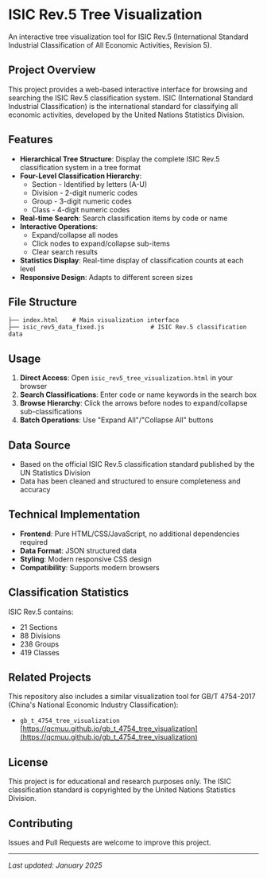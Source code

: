 # ISIC Rev.5 Tree Visualization

An interactive tree visualization tool for ISIC Rev.5 (International Standard Industrial Classification of All Economic Activities, Revision 5).

## Project Overview

This project provides a web-based interactive interface for browsing and searching the ISIC Rev.5 classification system. ISIC (International Standard Industrial Classification) is the international standard for classifying all economic activities, developed by the United Nations Statistics Division.

## Features

- **Hierarchical Tree Structure**: Display the complete ISIC Rev.5 classification system in a tree format
- **Four-Level Classification Hierarchy**:
  - Section - Identified by letters (A-U)
  - Division - 2-digit numeric codes
  - Group - 3-digit numeric codes
  - Class - 4-digit numeric codes
- **Real-time Search**: Search classification items by code or name
- **Interactive Operations**:
  - Expand/collapse all nodes
  - Click nodes to expand/collapse sub-items
  - Clear search results
- **Statistics Display**: Real-time display of classification counts at each level
- **Responsive Design**: Adapts to different screen sizes

## File Structure

```
├── index.html    # Main visualization interface
├── isic_rev5_data_fixed.js             # ISIC Rev.5 classification data
```

## Usage

1. **Direct Access**: Open `isic_rev5_tree_visualization.html` in your browser
2. **Search Classifications**: Enter code or name keywords in the search box
3. **Browse Hierarchy**: Click the arrows before nodes to expand/collapse sub-classifications
4. **Batch Operations**: Use "Expand All"/"Collapse All" buttons

## Data Source

- Based on the official ISIC Rev.5 classification standard published by the UN Statistics Division
- Data has been cleaned and structured to ensure completeness and accuracy

## Technical Implementation

- **Frontend**: Pure HTML/CSS/JavaScript, no additional dependencies required
- **Data Format**: JSON structured data
- **Styling**: Modern responsive CSS design
- **Compatibility**: Supports modern browsers

## Classification Statistics

ISIC Rev.5 contains:
- 21 Sections
- 88 Divisions
- 238 Groups
- 419 Classes

## Related Projects

This repository also includes a similar visualization tool for GB/T 4754-2017 (China's National Economic Industry Classification):
- `gb_t_4754_tree_visualization`
  [https://qcmuu.github.io/gb_t_4754_tree_visualization](https://qcmuu.github.io/gb_t_4754_tree_visualization)

## License

This project is for educational and research purposes only. The ISIC classification standard is copyrighted by the United Nations Statistics Division.

## Contributing

Issues and Pull Requests are welcome to improve this project.

---

*Last updated: January 2025*
